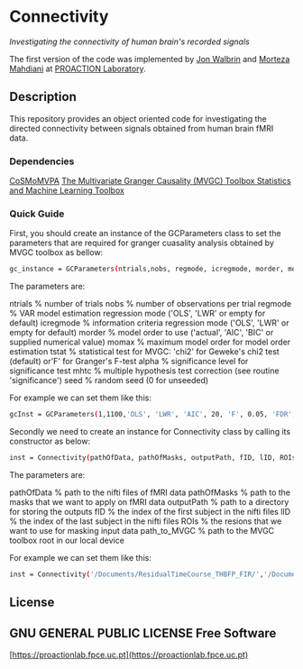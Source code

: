 # Connectivity
_Investigating the connectivity of human brain's recorded signals_

The first version of the code was implemented by [Jon Walbrin](https://orcid.org/0000-0001-9740-4471) and [Morteza Mahdiani](https://morteza-mahdiani.github.io/) at [PROACTION Laboratory](https://proactionlab.fpce.uc.pt/).

## Description
This repository provides an object oriented code for investigating the directed connectivity between signals obtained from human brain fMRI data.

### Dependencies
[CoSMoMVPA](https://cosmomvpa.org/)
[The Multivariate Granger Causality (MVGC) Toolbox
](https://www.mathworks.com/matlabcentral/fileexchange/78727-the-multivariate-granger-causality-mvgc-toolbox)
[Statistics and Machine Learning Toolbox
](https://www.mathworks.com/products/statistics.html)


### Quick Guide
First, you should create an instance of the GCParameters class to set the parameters that are required for granger cuasality analysis obtained by MVGC toolbox as bellow:

```bash
gc_instance = GCParameters(ntrials,nobs, regmode, icregmode, morder, momax, tstat, alpha, mhtc, seed);
```

The parameters are:

ntrials     % number of trials
nobs        % number of observations per trial
regmode     % VAR model estimation regression mode ('OLS', 'LWR' or empty for default)
icregmode   % information criteria regression mode ('OLS', 'LWR' or empty for default)
morder      % model order to use ('actual', 'AIC', 'BIC' or supplied numerical value)
momax       % maximum model order for model order estimation
tstat       % statistical test for MVGC:  'chi2' for Geweke's chi2 test (default) or'F' for Granger's F-test
alpha       % significance level for significance test
mhtc        % multiple hypothesis test correction (see routine 'significance')
seed        % random seed (0 for unseeded)

For example we can set them like this:

```bash
gcInst = GCParameters(1,1100,'OLS', 'LWR', 'AIC', 20, 'F', 0.05, 'FDR', 0)
```

Secondly we need to create an instance for Connectivity class by calling its constructor as below:

```bash
inst = Connectivity(pathOfData, pathOfMasks, outputPath, fID, lID, ROIs, path_to_MVGC)
```

The parameters are:

pathOfData		% path to the nifti files of fMRI data
pathOfMasks		% path to the masks that we want to apply on fMRI data
outputPath		% path to a directory for storing the outputs
fID     		% the index of the first subject in the nifti files
lID 			% the index of the last subject in the nifti files
ROIs 			% the resions that we want to use for masking input data
path_to_MVGC 	% path to the MVGC toolbox root in our local device

For example we can set them like this:

```bash
inst = Connectivity('/Documents/ResidualTimeCourse_THBFP_FIR/','/Documents/SubjReg_SearchSpaces_GM_ASMasked/','/Documents/out/', 8,10,{'rOFA','rFFA','rSTSF'},'/Applications/MathWorks/MATLAB Add-Ons/Collections/The Multivariate Granger Causality (MVGC) Toolbox' 
```

## License

GNU GENERAL PUBLIC LICENSE
**Free Software**
-------

[https://proactionlab.fpce.uc.pt](https://proactionlab.fpce.uc.pt)